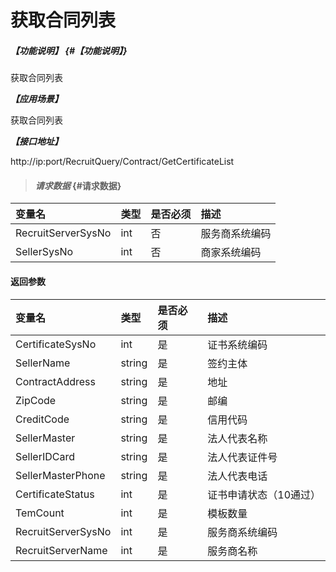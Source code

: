 # 获取合同列表
##### _【功能说明】_ {#【功能说明】}

获取合同列表


_**【应用场景】**_

获取合同列表


_**【接口地址】**_

http://ip:port/RecruitQuery/Contract/GetCertificateList

> #### _请求数据_ {#请求数据}

| 变量名 | 类型 | 是否必须 | 描述 |
| :--- | :--- | :--- | :--- |
| RecruitServerSysNo| int | 否 | 服务商系统编码 |
| SellerSysNo| int | 否 | 商家系统编码 |





#### 返回参数

| 变量名 | 类型 | 是否必须 | 描述 |
| :--- | :--- | :--- | :--- |
| CertificateSysNo| int | 是 | 证书系统编码 |
| SellerName| string| 是 | 签约主体 |
| ContractAddress| string| 是 | 地址 |
| ZipCode| string| 是 | 邮编 |
| CreditCode| string| 是 | 信用代码 |
| SellerMaster| string| 是 | 法人代表名称 |
| SellerIDCard| string| 是 | 法人代表证件号 |
| SellerMasterPhone| string| 是 | 法人代表电话 |
| CertificateStatus| int | 是 | 证书申请状态（10通过） |
| TemCount| int | 是 | 模板数量|
| RecruitServerSysNo| int | 是 | 服务商系统编码 |
| RecruitServerName| int | 是 | 服务商名称 |
